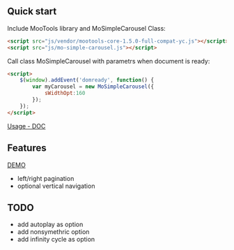 ## Quick start
Include MooTools library and MoSimpleCarousel Class:
```html
<script src="js/vendor/mootools-core-1.5.0-full-compat-yc.js"></script>
<script src="js/mo-simple-carousel.js"></script>
```

Call class MoSimpleCarousel with parametrs when document is ready:
```html
<script>
	$(window).addEvent('domready', function() {
		var myCarousel = new MoSimpleCarousel({
			sWidthOpt:160
		});
	});
</script>
```
[Usage - DOC](doc/usage.md)

## Features
[DEMO](http://webmastertips.pl/mosimplecarousel/index.html)

- left/right pagination
- optional vertical navigation

## TODO
- add autoplay as option
- add nonsymethric option
- add infinity cycle as option